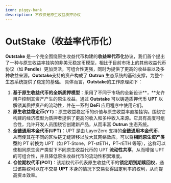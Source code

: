 ```yaml
---
icon: piggy-bank
description: 不仅仅是原生收益质押协议
---
```


# OutStake（收益率代币化）

**Outstake** 是一个完全围绕原生收益代币构建的**收益率代币化**协议，我们首个提出了一种与原生收益率挂钩的非美元稳定币模型，相比于目前市场上的其他收益代币协议（如 **Pendle**）更加灵活，可组合性更强，同时为提供了更高的收益率以及多种收益来源。**Outstake**支持的资产构成了 **Outrun** 生态系统的基础支撑，为整个生态系统提供了稳定的基础。 具体而言，**Outstake**的工作原理如下：

1. **基于原生收益代币的全新质押模型**：采用了不同于市场的全新设计\*\*，\*\*允许用户控制其资产产生的原生收益。通过 **Outstake** 可以铸造质押代币 **UPT** 以解锁其质押资产的流动性，并在一系列 **DeFi** 应用程序中使用它们。
2. **原生收益稳定币(YT)**：原生收益稳定币的价值与原生收益率直接挂钩。围绕它构建的经济模型为质押者提供了更高的收入和多种收入来源。它具有高度可组合性，允许开发人员围绕它创建新产品，从而丰富 **Outrun** 生态系统。
3. **全链通用本金代币(UPT)**：UPT 是由 LayerZero 支持的**全链通用本金代币**，从而使其在不同的区块链无缝转移以放大其网络效应。可以将**相同原生资产类型**的 PT 转换为 UPT（如 PT-Stone，PT-stETH，PT-rETH 等等），这样可以使相同原生资产类型下不同原生收益代币的 UPT **流动性共享**，从而增强 UPT 的可组合性，并且降低原生收益代币的流动性积累难度。
4. **仓位期权代币(POT)**：该期权代币代表原生收益代币的**锁定期到期赎回权**，通过该期权可以在不交易 **UPT** 本身的情况下交易获得固定利率的权利，从而提高资本效率。
